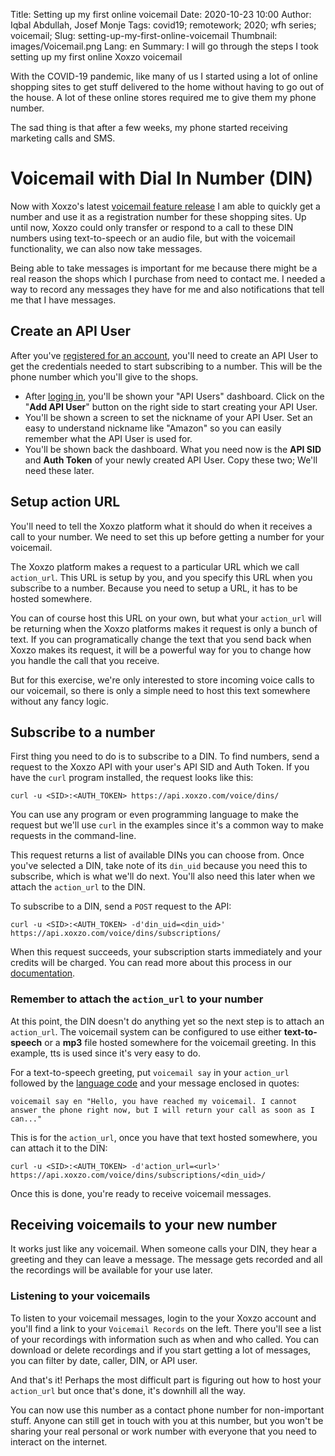 Title: Setting up my first online voicemail
Date: 2020-10-23 10:00
Author: Iqbal Abdullah, Josef Monje
Tags: covid19; remotework; 2020; wfh series; voicemail;
Slug: setting-up-my-first-online-voicemail
Thumbnail: images/Voicemail.png
Lang: en
Summary: I will go through the steps I took setting up my first online Xoxzo voicemail

With the COVID-19 pandemic, like many of us I started using a lot of online
shopping sites to get stuff delivered to the home without having to go out of
the house. A lot of these online stores required me to give them my phone
number.

The sad thing is that after a few weeks, my phone started receiving marketing calls and
SMS.

# Voicemail with Dial In Number (DIN)

Now with Xoxzo's latest [voicemail feature release]({filename}/Announcements/2020-10-20-voicemail-release-en.md)
I am able to quickly get a number and use it as a registration number for these
shopping sites. Up until now, Xoxzo could only transfer or respond to a call to
these DIN numbers using text-to-speech or an audio file, but with the voicemail
functionality, we can also now take messages.

Being able to take messages is important for me because there might be a real
reason the shops which I purchase from need to contact me. I needed a way to record
any messages they have for me and also notifications that tell me that I have
messages.

## Create an API User

After you've [registered for an account](https://www.xoxzo.com/en/accounts/signup/), you'll need
to create an API User to get the credentials needed to start subscribing to a number. This will be the
phone number which you'll give to the shops.

- After [loging in](https://www.xoxzo.com/en/accounts/login/), you'll be shown your "API Users" dashboard. Click on
  the "**Add API User**" button on the right side to start creating your API User.
- You'll be shown a screen to set the nickname of your API User. Set an easy to
  understand nickname like "Amazon" so you can easily remember what the API User is used for.
- You'll be shown back the dashboard. What you need now is the **API SID** and **Auth Token** of your newly
  created API User. Copy these two; We'll need these later.

## Setup action URL

You'll need to tell the Xoxzo platform what it should do when it receives a call
to your number. We need to set this up before getting a number for your
voicemail.

The Xoxzo platform makes a request to a particular URL which we call
`action_url`. This URL is setup by you, and you specify this URL when you
subscribe to a number. Because you need to setup a URL, it has to be hosted
somewhere.

You can of course host this URL on your own, but what your `action_url` will be
returning when the Xoxzo platforms makes it request is only a bunch of text. If
you can programatically change the text that you send back when Xoxzo makes its
request, it will be a powerful way for you to change how you handle the call that you
receive.

But for this exercise, we're only interested to store incoming voice calls to
our voicemail, so there is only a simple need to host this text somewhere
without any fancy logic.


## Subscribe to a number

First thing you need to do is to subscribe to a DIN. To find numbers, send a
request to the Xoxzo API with your user's API SID and Auth Token. If you have the
`curl` program installed, the request looks like this:

```
curl -u <SID>:<AUTH_TOKEN> https://api.xoxzo.com/voice/dins/
```

You can use any program or even programming language to make the request but we'll use
`curl` in the examples since it's a common way to make requests in the command-line.

This request returns a list of available DINs you can choose from.
Once you've selected a DIN, take note of its `din_uid` because you need this to subscribe,
which is what we'll do next. You'll also need this later when we attach the `action_url` to the DIN.

To subscribe to a DIN, send a `POST` request to the API:

```
curl -u <SID>:<AUTH_TOKEN> -d'din_uid=<din_uid>' https://api.xoxzo.com/voice/dins/subscriptions/
```

When this request succeeds, your subscription starts immediately and your credits will be charged.
You can read more about this process in our [documentation](https://docs.xoxzo.com/en/din.html#finding-a-dial-in-number-via-api).

### Remember to attach the `action_url` to your number

At this point, the DIN doesn't do anything yet so the next step is to attach an `action_url`.
The voicemail system can be configured to use either **text-to-speech** or a **mp3** file hosted
somewhere for the voicemail greeting. In this example, tts is used since it's very easy to do.

For a text-to-speech greeting, put `voicemail say` in your `action_url` followed by
the [language code](https://docs.xoxzo.com/en/utilsapi.html#tts-lang-label) and your message enclosed in quotes:

```
voicemail say en "Hello, you have reached my voicemail. I cannot answer the phone right now, but I will return your call as soon as I can..."
```
This is for the `action_url`, once you have that text hosted somewhere, you can attach it to the DIN:

```
curl -u <SID>:<AUTH_TOKEN> -d'action_url=<url>' https://api.xoxzo.com/voice/dins/subscriptions/<din_uid>/
```
 
Once this is done, you're ready to receive voicemail messages.

## Receiving voicemails to your new number

It works just like any voicemail. When someone calls your DIN, they hear a greeting and they
can leave a message. The message gets recorded and all the recordings will be available for your use later.

### Listening to your voicemails

To listen to your voicemail messages, login to the your Xoxzo account and you'll find a link to your 
`Voicemail Records` on the left. There you'll see a list of your recordings with information such as when and who called.
You can download or delete recordings and if you start getting a lot of messages, you can filter by date, caller, DIN, or API user.


And that's it! Perhaps the most difficult part is figuring out how to host your
`action_url` but once that's done, it's downhill all the way.

You can now use this number as a contact phone number for non-important stuff.
Anyone can still get in touch with you at this number, but you won't be sharing
your real personal or work number with everyone that you need to interact on the
internet.
